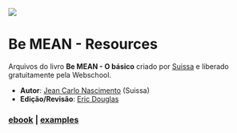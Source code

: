 ![](https://cldup.com/u_hM5KDMuE.png)

# Be MEAN - Resources

Arquivos do livro **Be MEAN - O básico** criado por [Suissa](https://github.com/suissa) e liberado gratuitamente pela Webschool.

* **Autor**: [Jean Carlo Nascimento](https://github.com/suissa) (Suissa)
* **Edição/Revisão**: [Eric Douglas](https://github.com/ericdouglas)

### [ebook](https://github.com/ericdouglas/be-MEAN-resources/tree/master/ebook) | [examples](https://github.com/ericdouglas/be-MEAN-resources/tree/master/examples)
